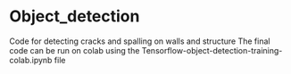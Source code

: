 # Object_detection
Code for detecting cracks and spalling on walls and structure
The final code can be run on colab using the Tensorflow-object-detection-training-colab.ipynb file
